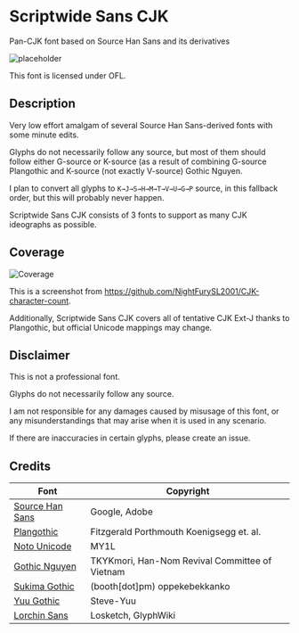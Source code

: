 # Scriptwide Sans CJK

Pan-CJK font based on Source Han Sans and its derivatives

![placeholder](deez.png)

This font is licensed under OFL.

## Description

Very low effort amalgam of several Source Han Sans-derived fonts with some minute edits.

Glyphs do not necessarily follow any source, but most of them should follow either G-source or K-source (as a result of combining G-source Plangothic and K-source (not exactly V-source) Gothic Nguyen.

I plan to convert all glyphs to `K→J→S→H→M→T→V→U→G→P` source, in this fallback order, but this will probably never happen.

Scriptwide Sans CJK consists of 3 fonts to support as many CJK ideographs as possible.

## Coverage

![Coverage](coverage.png)

This is a screenshot from <https://github.com/NightFurySL2001/CJK-character-count>.

Additionally, Scriptwide Sans CJK covers all of tentative CJK Ext-J thanks to Plangothic, but official Unicode mappings may change.

## Disclaimer

This is not a professional font.

Glyphs do not necessarily follow any source.

I am not responsible for any damages caused by misusage of this font, or any misunderstandings that may arise when it is used in any scenario.

If there are inaccuracies in certain glyphs, please create an issue.

## Credits

| Font | Copyright |
| --- | --- |
| [Source Han Sans](https://github.com/adobe-fonts/source-han-sans) | Google, Adobe |
| [Plangothic](https://github.com/Fitzgerald-Porthmouth-Koenigsegg/Plangothic_Project) | Fitzgerald Porthmouth Koenigsegg et. al. |
| [Noto Unicode](https://github.com/MY1L/Unicode/tree/main/NotoUnicode) | MY1L |
| [Gothic Nguyen](https://github.com/TKYKmori/Gothic-Nguyen) | TKYKmori, Han-Nom Revival Committee of Vietnam |
| [Sukima Gothic](https://oppekebekkanko.booth.pm/items/2117070) | (booth[dot]pm) oppekebekkanko |
| [Yuu Gothic](https://github.com/Steve-Yuu/Yuu-Gothic) | Steve-Yuu |
| [Lorchin Sans](https://github.com/Losketch/LorchinSans) | Losketch, GlyphWiki |
